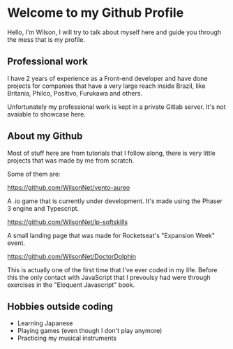 # Welcome to my Github Profile

Hello, I'm Wilson, I will try to talk about myself here and guide you through the mess that is my profile.

## Professional work

I have 2 years of experience as a Front-end developer and have done projects for companies that have a very large reach inside Brazil, like Britania, Philco, Positivo, Furukawa and others. 

Unfortunately my professional work is kept in a private Gitlab server. It's not avaiable to showcase here.

## About my Github
Most of stuff here are from tutorials that I follow along, there is very little projects that was made by me from scratch.

Some of them are:

https://github.com/WilsonNet/vento-aureo

A .io game that is currently under development. It's made using the Phaser 3 engine and Typescript.

https://github.com/WilsonNet/lp-softskills

A small landing page that was made for Rocketseat's "Expansion Week" event.

https://github.com/WilsonNet/DoctorDolphin

This is actually one of the first time that I've ever coded in my life. Before this the only contact with JavaScript that I prevoulsy had were through exercises in the "Eloquent Javascript" book.



## Hobbies outside coding

- Learning Japanese
- Playing games (even though I don't play anymore)
- Practicing my musical instruments

